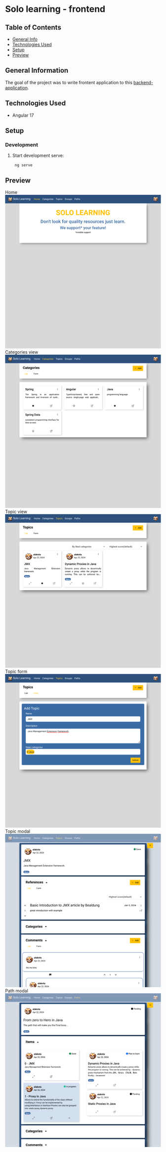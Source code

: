 # Solo learning - frontend

## Table of Contents

* [General Info](#general-information)
* [Technologies Used](#technologies-used)
* [Setup](#setup)
* [Preview](#preview)

## General Information

The goal of the project was to write frontent application to this [backend-application](https://github.com/GrubeB/f13-learning).

## Technologies Used

- Angular 17

## Setup
### Development
1. Start development serve:

        ng serve

## Preview
Home
![view](./.readme/home.png)
Categories view
![view](./.readme/categories.png)
Topic view
![view](./.readme/topic-view.png)
Topic form
![view](./.readme/topic-form.png)
Topic modal
![view](./.readme/topc-modal.png)
Path modal
![view](./.readme/path.png)
